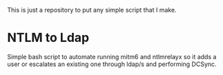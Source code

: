 This is just a repository to put any simple script that I make.

# NTLM to Ldap

Simple bash script to automate running mitm6 and ntlmrelayx so it adds a user or escalates an existing one through ldap/s and performing DCSync.

